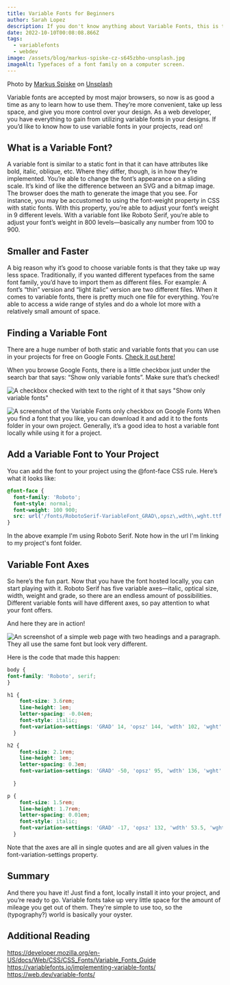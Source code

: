 ```yaml
---
title: Variable Fonts for Beginners
author: Sarah Lopez
description: If you don't know anything about Variable Fonts, this is the article for you!
date: 2022-10-10T00:08:08.866Z
tags:
  - variablefonts
  - webdev
image: /assets/blog/markus-spiske-cz-s645zbho-unsplash.jpg
imageAlt: Typefaces of a font family on a computer screen.
---
```

Photo by <a href="https://unsplash.com/@markusspiske?utm_source=unsplash&utm_medium=referral&utm_content=creditCopyText">Markus Spiske</a> on <a href="https://unsplash.com/?utm_source=unsplash&utm_medium=referral&utm_content=creditCopyText">Unsplash</a>

Variable fonts are accepted by most major browsers, so now is as good a time as any to learn how to use them. They’re more convenient, take up less space, and give you more control over your design. As a web developer, you have everything to gain from utilizing variable fonts in your designs. If you’d like to know how to use variable fonts in your projects, read on!

## What is a Variable Font?

A variable font is similar to a static font in that it can have attributes like bold, italic, oblique, etc. Where they differ, though, is in how they’re implemented. You’re able to change the font’s appearance on a sliding scale. It’s kind of like the difference between an SVG and a bitmap image. The browser does the math to generate the image that you see.
For instance, you may be accustomed to using the font-weight property in CSS with static fonts. With this property, you’re able to adjust your font’s weight in 9 different levels. With a variable font like Roboto Serif, you’re able to adjust your font’s weight in 800 levels—basically any number from 100 to 900.

## Smaller and Faster

A big reason why it’s good to choose variable fonts is that they take up way less space. Traditionally, if you wanted different typefaces from the same font family, you’d have to import them as different files. For example: A font’s “thin” version and “light italic“ version are two different files. When it comes to variable fonts, there is pretty much one file for everything. You’re able to access a wide range of styles and do a whole lot more with a relatively small amount of space.

## Finding a Variable Font

There are a huge number of both static and variable fonts that you can use in your projects for free on Google Fonts. [Check it out here!](https://fonts.google.com/about)

When you browse Google Fonts, there is a little checkbox just under the search bar that says: “Show only variable fonts”. Make sure that’s checked!

![A checkbox checked with text to the right of it that says "Show only variable fonts"](/assets/blog/variable-fonts-02.png)


![A screenshot of the Variable Fonts only checkbox on Google Fonts](./assets/blog/img/variable-fonts-02.png "Text to show on mouseover")
When you find a font that you like, you can download it and add it to the fonts folder in your own project. Generally, it’s a good idea to host a variable font locally while using it for a project.

## Add a Variable Font to Your Project

You can add the font to your project using the @font-face CSS rule. Here’s what it looks like:

```css
@font-face {
  font-family: 'Roboto';
  font-style: normal;
  font-weight: 100 900;
  src: url('/fonts/RobotoSerif-VariableFont_GRAD\,opsz\,wdth\,wght.ttf') format('truetype');
}
```

In the above example I'm using Roboto Serif. Note how in the url I'm linking to my project's font folder.

## Variable Font Axes

So here’s the fun part. Now that you have the font hosted locally, you can start playing with it. Roboto Serif has five variable axes—italic, optical size, width, weight and grade, so there are an endless amount of possibilities. Different variable fonts will have different axes, so pay attention to what your font offers.

And here they are in action!

![An screenshot of a simple web page with two headings and a paragraph. They all use the same font but look very different.](/assets/blog/variable-fonts-03.png)

Here is the code that made this happen:

```css
body {
font-family: 'Roboto', serif;
}

h1 {
    font-size: 3.6rem;
    line-height: 1em;
    letter-spacing: -0.04em;
    font-style: italic;
    font-variation-settings: 'GRAD' 14, 'opsz' 144, 'wdth' 102, 'wght' 880;
  }

h2 {
    font-size: 2.1rem;
    line-height: 1em;
    letter-spacing: 0.3em;
    font-variation-settings: 'GRAD' -50, 'opsz' 95, 'wdth' 136, 'wght' 450;
    
  }

p {
    font-size: 1.5rem;
    line-height: 1.7rem;
    letter-spacing: 0.01em;
    font-style: italic;
    font-variation-settings: 'GRAD' -17, 'opsz' 132, 'wdth' 53.5, 'wght' 112;
  }
```

  Note that the axes are all in single quotes and are all given values in the font-variation-settings property.

## Summary

And there you have it! Just find a font, locally install it into your project, and you’re ready to go. Variable fonts take up very little space for the amount of mileage you get out of them. They're simple to use too, so the (typography?) world is basically your oyster.

## Additional Reading

https://developer.mozilla.org/en-US/docs/Web/CSS/CSS_Fonts/Variable_Fonts_Guide
https://variablefonts.io/implementing-variable-fonts/
https://web.dev/variable-fonts/